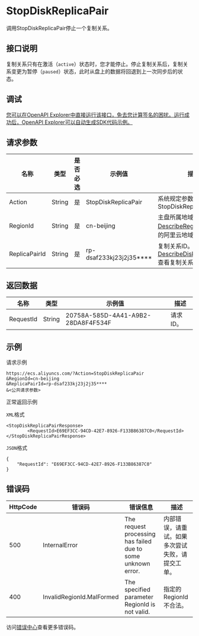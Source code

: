 # StopDiskReplicaPair

调用StopDiskReplicaPair停止一个复制关系。

## 接口说明

复制关系只有在激活（`active`）状态时，您才能停止。停止复制关系后，复制关系变更为暂停（`paused`）状态，此时从盘上的数据将回退到上一次同步后的状态。

## 调试

[您可以在OpenAPI Explorer中直接运行该接口，免去您计算签名的困扰。运行成功后，OpenAPI Explorer可以自动生成SDK代码示例。](https://api.aliyun.com/#product=Ecs&api=StopDiskReplicaPair&type=RPC&version=2014-05-26)

## 请求参数

|名称|类型|是否必选|示例值|描述|
|--|--|----|---|--|
|Action|String|是|StopDiskReplicaPair|系统规定参数。取值：StopDiskReplicaPair |
|RegionId|String|是|cn-beijing|主盘所属地域。您可以调用[DescribeRegions](~~25609~~)查看最新的阿里云地域列表。 |
|ReplicaPairId|String|是|rp-dsaf233kj23j2j35\*\*\*\*|复制关系ID。您可以调用[DescribeDiskReplicaPairs](~~209201~~)查看复制关系ID。 |

## 返回数据

|名称|类型|示例值|描述|
|--|--|---|--|
|RequestId|String|20758A-585D-4A41-A9B2-28DA8F4F534F|请求ID。 |

## 示例

请求示例

```
https://ecs.aliyuncs.com/?Action=StopDiskReplicaPair
&RegionId=cn-beijing
&ReplicaPairId=rp-dsaf233kj23j2j35****
&<公共请求参数>
```

正常返回示例

`XML`格式

```
<StopDiskReplicaPairResponse>
        <RequestId>E69EF3CC-94CD-42E7-8926-F133B86387C0</RequestId>
</StopDiskReplicaPairResponse>
```

`JSON`格式

```
{
    "RequestId": "E69EF3CC-94CD-42E7-8926-F133B86387C0"
}
```

## 错误码

|HttpCode|错误码|错误信息|描述|
|--------|---|----|--|
|500|InternalError|The request processing has failed due to some unknown error.|内部错误，请重试。如果多次尝试失败，请提交工单。|
|400|InvalidRegionId.MalFormed|The specified parameter RegionId is not valid.|指定的RegionId不合法。|

访问[错误中心](https://error-center.alibabacloud.com/status/product/Ecs)查看更多错误码。

